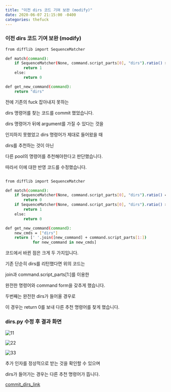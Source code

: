 ```yaml
---
title: "이전 dirs 코드 기여 보완 (modify)"
date: 2020-06-07 21:15:00 -0400
categories: thefuck
---
```


### 이전 dirs 코드 기여 보완 (modify)

```bash
from difflib import SequenceMatcher

def match(command):
    if SequenceMatcher(None, command.script_parts[0], "dirs").ratio() > 0.6:
        return 1
    else:
        return 0

def get_new_command(command):
    return "dirs"
```
전에 기존의 fuck 잡아내지 못하는

dirs 명령어를 찾는 코드를 commit 했었습니다.

dirs 명령어가 뒤에 argument를 가질 수 있다는 것을

인지하지 못했었고 dirs 명령어가 제대로 들어왔을 때

dirs를 추천하는 것이 아닌

다른 pool의 명령어를 추천해야한다고 판단했습니다.

따라서 이에 대한 반영 코드를 수정했습니다.

```bash

from difflib import SequenceMatcher

def match(command):
    if SequenceMatcher(None, command.script_parts[0], "dirs").ratio() == 1:
        return 0
    if SequenceMatcher(None, command.script_parts[0], "dirs").ratio() > 0.6:
        return 1
    else:
        return 0

def get_new_command(command):
    new_cmds = ["dirs"]
    return [' '.join([new_command] + command.script_parts[1:])
            for new_command in new_cmds]
```

코드에서 바뀐 점은 크게 두 가지입니다.

기존 단순히 dirs를 리턴했다면 위의 코드는

join과 command.script_parts[1:]를 이용한

완전한 명령어와 command form을 갖추게 했습니다.

두번째는 완전한 dirs가 들어올 경우로

이 경우는 return 0를 보내 다른 추천 명령어를 찾게 했습니다.

### dirs.py 수정 후 결과 화면

![11](https://user-images.githubusercontent.com/63634948/83968346-833c8900-a903-11ea-9f62-4f9675029935.png)

![22](https://user-images.githubusercontent.com/63634948/83968347-86377980-a903-11ea-86a3-dfc49e9c211a.png)

![33](https://user-images.githubusercontent.com/63634948/83968351-8899d380-a903-11ea-94e4-3e0d96034a64.png)

추가 인자를 정상적으로 받는 것을 확인할 수 있으며

dirs가 들어가는 경우는 다른 추천 명령어가 뜹니다.


[commit_dirs_link](https://github.com/20-1-SKKU-OSS/2020-1-OSS-11/commit/867109df6c8f601fe2b7a737b9d08ded2fa68a64)



